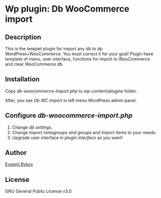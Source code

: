 # Wp plugin: Db WooCommerce import

## Description

This is the templet plugin for import any db to dp WordPress+WooCommerce. You must correct it for your goal! Plugin have template of menu, user interface, functions for import to WooCommerce and clear WooCommerce db.

## Installation

Copy _db-woocommerce-import.php_ to _wp-content/plugins_ folder.

After, you see _Db WC import_ in left menu WordPress admin panel.

## Configure _db-woocommerce-import.php_

1. Change _db settings_.
2. Change _Import metagroups and groups_ and _Import items_ to your needs.
3. Upgrade user interface in _plugin interface_ as you want!

## Author

[Evgenii Bykov](https://github.com/evbkv)

## License

GNU General Public License v3.0
